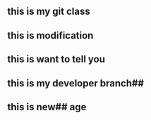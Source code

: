 ## this is my git class ##
## this is modification ##
## this is want to tell you ##
## this is my developer branch##
## this is new## age